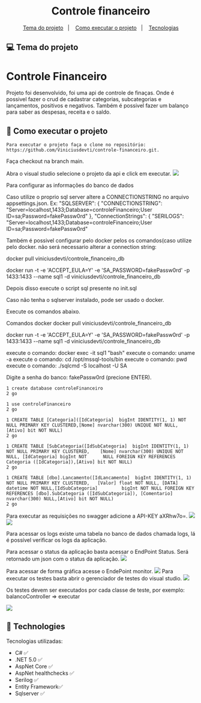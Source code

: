 
<h1 align="center"> 
	Controle financeiro
</h1>

<p align="center">
  <a href="#-project-theme">Tema do projeto</a>&nbsp;&nbsp;&nbsp;|&nbsp;&nbsp;&nbsp;
 <a href="#construction-Como-executar-o-projeto">Como executar o projeto</a>&nbsp;&nbsp;&nbsp;|&nbsp;&nbsp;&nbsp;
  <a href="#pushpin-technologies">Tecnologias</a>

</p>



## 💻 Tema do projeto

# Controle Financeiro

Projeto foi desenvolvido, foi uma api de controle de finaças. Onde é possivel fazer o crud de cadastrar categorias, subcategorias e lançamentos, positivos e negativos. Também é possivel fazer um balanço para saber as despesas, receita e o saldo.



## :construction: Como executar o projeto

<p align="center">
	
	Para executar o projeto faça o clone no repositório: https://github.com/Viniciusdevti/controle-financeiro.git.

Faça checkout na branch main.

Abra o visual studio selecione o projeto da api e click em executar.
 <img   src="https://github.com/Viniciusdevti/assets/blob/main/controleFinanceiro/iniciar%20projeto.png">
	
Para configurar as informações do banco de dados

Caso utilize o proprio sql server altere a CONNECTIONSTRING no arquivo appsettings.json.
Ex:
"SQLSERVER": {
    "CONNECTIONSTRING": "Server=localhost,1433;Database=controleFinanceiro;User ID=sa;Password=fakePassw0rd"
  },
  "ConnectionStrings": {
    "SERILOGS": "Server=localhost,1433;Database=controleFinanceiro;User ID=sa;Password=fakePassw0rd"

Também é possivel configurar pelo docker pelos os comandos(caso utilize pelo docker. não será necessario alterar a connection string:

docker pull viniciusdevti/controle_financeiro_db

docker run -t -e 'ACCEPT_EULA=Y' -e 'SA_PASSWORD=fakePassw0rd' -p 1433:1433 --name sql1 -d viniciusdevti/controle_financeiro_db

Depois disso execute o script sql presente no init.sql

Caso não tenha o sqlserver instalado, pode ser usado o docker.

Execute os comandos abaixo.

Comandos docker
docker pull viniciusdevti/controle_financeiro_db

docker run -t -e 'ACCEPT_EULA=Y' -e 'SA_PASSWORD=fakePassw0rd' -p 1433:1433 --name sql1 -d viniciusdevti/controle_financeiro_db

execute o comando: docker exec -it sql1 "bash"
execute o comando: uname -a
execute o comando: cd /opt/mssql-tools/bin
execute o comando: pwd
execute o comando: ./sqlcmd -S localhost -U SA

Digite a senha do banco: fakePassw0rd (precione ENTER).

	1 create database controleFinanceiro
	2 go

	1 use controleFinanceiro
	2 go

	1 CREATE TABLE [Categoria]([IdCategoria]  bigInt IDENTITY(1, 1) NOT NULL PRIMARY KEY CLUSTERED,[Nome] nvarchar(300) UNIQUE NOT NULL,[Ativo] bit NOT NULL)
	2 go

	1 CREATE TABLE [SubCategoria([IdSubCategoria]  bigInt IDENTITY(1, 1) NOT NULL PRIMARY KEY CLUSTERED,	[Nome] nvarchar(300) UNIQUE NOT NULL, [IdCategoria] bigInt NOT 		NULL FOREIGN KEY REFERENCES Categoria ([IdCategoria]),[Ativo] bit NOT NULL)
	2 go

	1 CREATE TABLE [dbo].Lancamento([IdLancamento]  bigInt IDENTITY(1, 1) NOT NULL PRIMARY KEY CLUSTERED,	[Valor] float NOT NULL,	[DATA] datetime NOT NULL,[IdSubCategoria]         bigInt NOT NULL FOREIGN KEY REFERENCES [dbo].SubCategoria ([IdSubCategoria]),	[Comentario] nvarchar(300) NULL,[Ativo] bit NOT NULL)
	2 go

Para executar as requisições no swagger adicione a API-KEY aXRhw7o=.
 <img   src="https://github.com/Viniciusdevti/assets/blob/main/controleFinanceiro/Authorize01.png"> 
 <img   src="https://github.com/Viniciusdevti/assets/blob/main/controleFinanceiro/Authorize02.png">

Para acessar os logs existe uma tabela no banco de dados chamada logs, lá é possível verificar os logs da aplicação.

Para acessar o status da aplicação basta acessar o EndPoint Status. Será retornado um json com o status da aplicação.
<img   src="https://github.com/Viniciusdevti/assets/blob/main/controleFinanceiro/Status01.png"> 
	
 Para acessar de forma gráfica acesse o EndePoint monitor.
  <img   src="https://github.com/Viniciusdevti/assets/blob/main/controleFinanceiro/Status02.png"> 
Para executar os testes basta abrir o gerenciador de testes do visual studio.
	 <img   src="https://github.com/Viniciusdevti/assets/blob/main/controleFinanceiro/testes.png"> 


Os testes devem ser executados por cada classe de teste, por exemplo: balancoController => executar
	
 <img   src="https://github.com/Viniciusdevti/assets/blob/main/controleFinanceiro/testes02.png"> 
	
	
</p>


## :pushpin: Technologies
Tecnologias utilizadas:

* C# :white_check_mark:
* .NET 5.0 :white_check_mark:
* AspNet Core :white_check_mark:
* AspNet healthchecks :white_check_mark:
* Serilog :white_check_mark:
* Entity Framework:white_check_mark:
* Sqlserver :white_check_mark:



